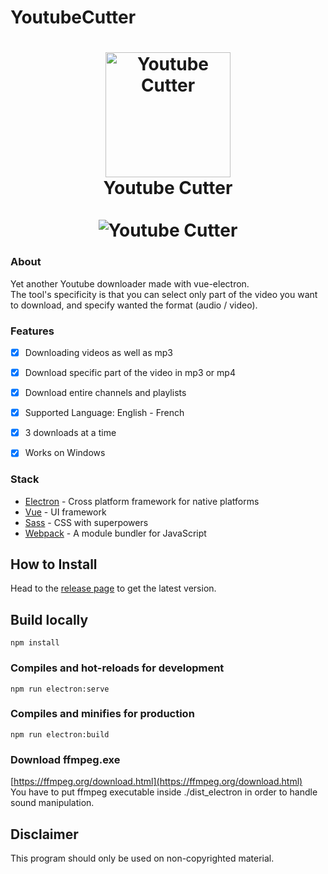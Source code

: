 # YoutubeCutter
<h1 align="center">
  <img src="https://i.imgur.com/CpEzcSM.png" alt="Youtube Cutter" width="200">
  <br>
  Youtube Cutter
  <br>
  <br>
  <img src="https://i.imgur.com/ZfYsOWA.gif" alt="Youtube Cutter">
</h1>

### About

Yet another Youtube downloader made with vue-electron.<br/>
The tool's specificity is that you can select only part of the video you want to download, and specify wanted the format (audio / video).<br/>


### Features

-   [x] Downloading videos as well as mp3
-   [x] Download specific part of the video in mp3 or mp4
-   [x] Download entire channels and playlists
-   [x] Supported Language: English - French
-   [x] 3 downloads at a time
-   [x] Works on Windows


### Stack

-   [Electron](https://github.com/electron/electron) - Cross platform framework for native platforms
-   [Vue](https://github.com/facebook/react) - UI framework
-   [Sass](https://github.com/sass/sass) - CSS with superpowers
-   [Webpack](https://webpack.js.org/) - A module bundler for JavaScript

## How to Install

Head to the [release page](https://github.com/sixIf/Youtube-downloader/releases) to get the latest version.

## Build locally
```
npm install
```

### Compiles and hot-reloads for development
```
npm run electron:serve
```

### Compiles and minifies for production
```
npm run electron:build
```

### Download ffmpeg.exe
[https://ffmpeg.org/download.html](https://ffmpeg.org/download.html)<br/>
You have to put ffmpeg executable inside ./dist_electron in order to handle sound manipulation.

## Disclaimer

This program should only be used on non-copyrighted material.
      
  
